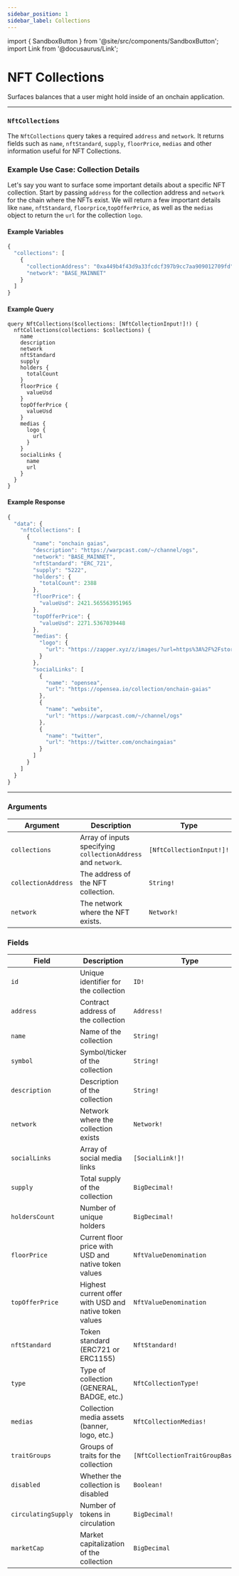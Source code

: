 ```yaml
---
sidebar_position: 1
sidebar_label: Collections
---
```


import { SandboxButton } from '@site/src/components/SandboxButton';
import Link from '@docusaurus/Link';

# NFT Collections

Surfaces balances that a user might hold inside of an onchain application.

---

### `NftCollections`

The `NftCollections` query takes a required `address` and `network`. It returns fields such as `name`, `nftStandard`, `supply`, `floorPrice`, `medias` and other information useful for NFT Collections.

### Example Use Case: Collection Details

Let's say you want to surface some important details about a specific NFT collection. Start by passing `address` for the collection address and `network` for the chain where the NFTs exist. We will return a few important details like `name`, `nftStandard`, `floorprice`,`topOfferPrice`, as well as the `medias` object to return the `url` for the collection `logo`.

#### Example Variables

```js
{
  "collections": [
    {
      "collectionAddress": "0xa449b4f43d9a33fcdcf397b9cc7aa909012709fd",
      "network": "BASE_MAINNET"
    }
  ]
}
```

#### Example Query

```
query NftCollections($collections: [NftCollectionInput!]!) {
  nftCollections(collections: $collections) {
    name
    description
    network
    nftStandard
    supply
    holders {
      totalCount
    }
    floorPrice {
      valueUsd
    }
    topOfferPrice {
      valueUsd
    }
    medias {
      logo {
        url
      }
    }
    socialLinks {
      name
      url
    }
  }
}
```

#### Example Response

```js
{
  "data": {
    "nftCollections": [
      {
        "name": "onchain gaias",
        "description": "https://warpcast.com/~/channel/ogs",
        "network": "BASE_MAINNET",
        "nftStandard": "ERC_721",
        "supply": "5222",
        "holders": {
          "totalCount": 2388
        },
        "floorPrice": {
          "valueUsd": 2421.565563951965
        },
        "topOfferPrice": {
          "valueUsd": 2271.5367039448
        },
        "medias": {
          "logo": {
            "url": "https://zapper.xyz/z/images/?url=https%3A%2F%2Fstorage.googleapis.com%2Fzapper-fi-assets%2Fnfts%2Fcollections%2Fbase%2F0xa449b4f43d9a33fcdcf397b9cc7aa909012709fd%2Flogo.png&checksum=a34b1"
          }
        },
        "socialLinks": [
          {
            "name": "opensea",
            "url": "https://opensea.io/collection/onchain-gaias"
          },
          {
            "name": "website",
            "url": "https://warpcast.com/~/channel/ogs"
          },
          {
            "name": "twitter",
            "url": "https://twitter.com/onchaingaias"
          }
        ]
      }
    ]
  }
}
```

<SandboxButton/>

---

### Arguments

| Argument      | Description | Type |
| ----------- | ----------- | ----------- |
| `collections` | Array of inputs specifying `collectionAddress` and `network`. | `[NftCollectionInput!]!` |
| `collectionAddress`      | The address of the NFT collection.        | `String!` | 
| `network`      | The network where the NFT exists.    | `Network!` | 

### Fields

| Field | Description | Type |
| ----- | ----------- | ---- |
| `id` | Unique identifier for the collection | `ID!` |
| `address` | Contract address of the collection | `Address!` |
| `name` | Name of the collection | `String!` |
| `symbol` | Symbol/ticker of the collection | `String!` |
| `description` | Description of the collection | `String!` |
| `network` | Network where the collection exists | `Network!` |
| `socialLinks` | Array of social media links | `[SocialLink!]!` |
| `supply` | Total supply of the collection | `BigDecimal!` |
| `holdersCount` | Number of unique holders | `BigDecimal!` |
| `floorPrice` | Current floor price with USD and native token values | `NftValueDenomination` |
| `topOfferPrice` | Highest current offer with USD and native token values | `NftValueDenomination` |
| `nftStandard` | Token standard (ERC721 or ERC1155) | `NftStandard!` |
| `type` | Type of collection (GENERAL, BADGE, etc.) | `NftCollectionType!` |
| `medias` | Collection media assets (banner, logo, etc.) | `NftCollectionMedias!` |
| `traitGroups` | Groups of traits for the collection | `[NftCollectionTraitGroupBase!]!` |
| `disabled` | Whether the collection is disabled | `Boolean!` |
| `circulatingSupply` | Number of tokens in circulation | `BigDecimal!` |
| `marketCap` | Market capitalization of the collection | `BigDecimal` |
